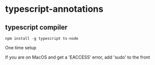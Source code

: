 # typescript-annotations

## typescript compiler

`npm install -g typescript ts-node`

One time setup

If you are on MacOS and get a 'EACCESS' error, add 'sudo' to the front